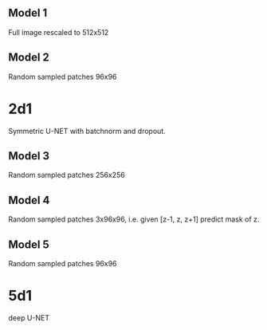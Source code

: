 ## Model 1
Full image rescaled to 512x512

## Model 2
Random sampled patches 96x96
# 2d1
Symmetric U-NET with batchnorm and dropout.

## Model 3
Random sampled patches 256x256

## Model 4
Random sampled patches 3x96x96, i.e. given [z-1, z, z+1]
predict mask of z.


## Model 5
Random sampled patches 96x96
# 5d1
deep U-NET
